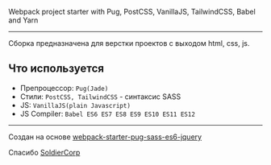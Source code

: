 Webpack project starter with Pug, PostCSS, VanillaJS, TailwindCSS, Babel and Yarn

---

Сборка предназначена для верстки проектов с выходом html, css, js.

## Что используется

- Препроцессор: `Pug(Jade)`
- Стили: `PostCSS, TailwindCSS` - синтаксис SASS
- JS: `VanillaJS(plain Javascript)`
- JS Compiler: `Babel ES6 ES7 ES8 ES9 ES10 ES11 ES12`

---
Создан на основе
<a href="https://github.com/SoldierCorp/webpack-starter-pug-sass-es6-jquery">webpack-starter-pug-sass-es6-jquery</a>

Спасибо
<a href="https://github.com/SoldierCorp">SoldierCorp</a>
